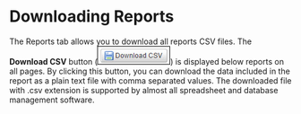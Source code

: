 ﻿---
sidebar_position: 3
---

# Downloading Reports

<head>
  <meta name="guidename" content="API Management"/>
  <meta name="context" content="GUID-643cf8f5-b327-499c-95a2-63ff97f54db5"/>
</head>


The Reports tab allows you to download all reports CSV files. The **Download CSV** button (![](../../Images/download_csv.jpg)) is displayed below reports on all pages. By clicking this button, you can download the data included in the report as a plain text file with comma separated values. The downloaded file with .csv extension is supported by almost all spreadsheet and database management software. 
